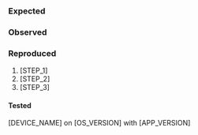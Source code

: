 ### Expected


### Observed


### Reproduced
1. [STEP_1]
2. [STEP_2]
3. [STEP_3]

#### Tested
[DEVICE_NAME] on [OS_VERSION] with [APP_VERSION]